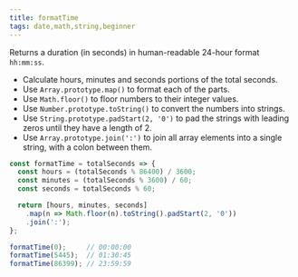 ```yaml
---
title: formatTime
tags: date,math,string,beginner
---
```


Returns a duration (in seconds) in human-readable 24-hour format `hh:mm:ss`.

- Calculate hours, minutes and seconds portions of the total seconds.
- Use `Array.prototype.map()` to format each of the parts.
- Use `Math.floor()` to floor numbers to their integer values.
- Use `Number.prototype.toString()` to convert the numbers into strings.
- Use `String.prototype.padStart(2, '0')` to pad the strings with leading zeros until they have a length of 2.
- Use `Array.prototype.join(':')` to join all array elements into a single string, with a colon between them.

```js
const formatTime = totalSeconds => {
  const hours = (totalSeconds % 86400) / 3600;
  const minutes = (totalSeconds % 3600) / 60;
  const seconds = totalSeconds % 60;

  return [hours, minutes, seconds]
    .map(n => Math.floor(n).toString().padStart(2, '0'))
    .join(':');
};
```

```js
formatTime(0);     // 00:00:00
formatTime(5445);  // 01:30:45
formatTime(86399); // 23:59:59
```
